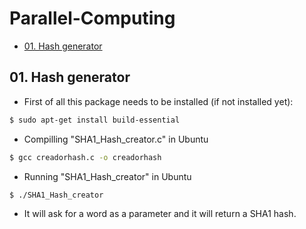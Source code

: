 # Parallel-Computing

 - [01. Hash generator](#01.-hash-generator)

## 01. Hash generator

* First of all this package needs to be installed (if not installed yet):
```sh
$ sudo apt-get install build-essential
```

* Compilling "SHA1_Hash_creator.c" in Ubuntu
```sh
$ gcc creadorhash.c -o creadorhash
```

* Running "SHA1_Hash_creator" in Ubuntu
```sh
$ ./SHA1_Hash_creator
```

* It will ask for a word as a parameter and it will return a SHA1 hash.
